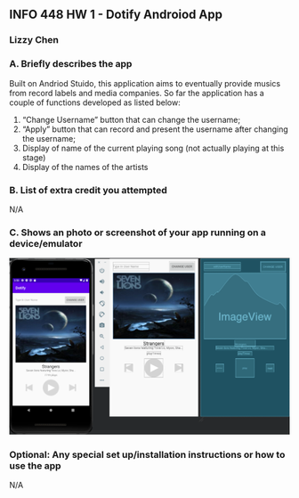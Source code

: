 ## INFO 448 HW 1 - Dotify Androiod App
### Lizzy Chen

### A. Briefly describes the app
Built on Andriod Stuido, this application aims to eventually provide musics from record labels and media companies. So far the application has a couple of functions developed as listed below:
1. “Change Username” button that can change the username;
2. “Apply” button that can record and present the username after changing the username;
3. Display of name of the current playing song (not actually playing at this stage)
4. Display of the names of the artists


### B. List of extra credit you attempted
N/A

### C. Shows an photo or screenshot of your app running on a device/emulator

<img src="HW1.png" alt="hw1_diagram" style="zoom:75%;" />

### Optional: Any special set up/installation instructions or how to use the app
N/A

